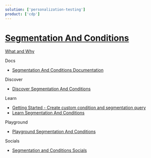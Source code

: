 ```yaml
---
solution: ['personalization-testing']
product: ['cdp']
---
```

# [Segmentation And Conditions]()

[What and Why]()

Docs

 - [Segmentation And Conditions Documentation](https://doc.sitecore.com/en/developers/101/sitecore-experience-platform/segmentation-engine.html)

Discover

 - [Discover Segmentation And Conditions]()

Learn

 - [Getting Started - Create custom condition and segmentation query](https://doc.sitecore.com/en/developers/101/sitecore-experience-platform/create-a-custom-condition-and-segmentation-query.html)
 - [Learn Segmentation And Conditions]()

Playground

 - [Playground Segmentation And Conditions]()
  
Socials

 - [Segmentation and Conditions Socials]()